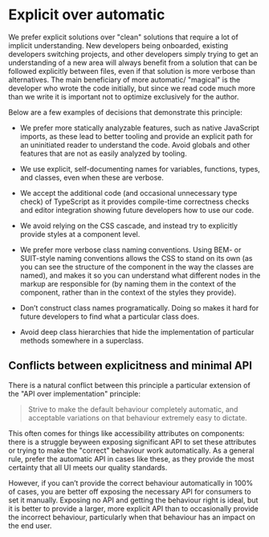 # Explicit over automatic

We prefer explicit solutions over "clean" solutions that require a lot of implicit understanding. New developers being onboarded, existing developers switching projects, and other developers simply trying to get an understanding of a new area will always benefit from a solution that can be followed explicitly between files, even if that solution is more verbose than alternatives. The main beneficiary of more automatic/ "magical" is the developer who wrote the code initially, but since we read code much more than we write it is important not to optimize exclusively for the author.

Below are a few examples of decisions that demonstrate this principle:

* We prefer more statically analyzable features, such as native JavaScript imports, as these lead to better tooling and provide an explicit path for an uninitiated reader to understand the code. Avoid globals and other features that are not as easily analyzed by tooling.

* We use explicit, self-documenting names for variables, functions, types, and classes, even when these are verbose.

* We accept the additional code (and occasional unnecessary type check) of TypeScript as it provides compile-time correctness checks and editor integration showing future developers how to use our code.

* We avoid relying on the CSS cascade, and instead try to explicitly provide styles at a component level.

* We prefer more verbose class naming conventions. Using BEM- or SUIT-style naming conventions allows the CSS to stand on its own (as you can see the structure of the component in the way the classes are named), and makes it so you can understand what different nodes in the markup are responsible for (by naming them in the context of the component, rather than in the context of the styles they provide).

* Don’t construct class names programatically. Doing so makes it hard for future developers to find what a particular class does.

* Avoid deep class hierarchies that hide the implementation of particular methods somewhere in a superclass.

## Conflicts between explicitness and minimal API

There is a natural conflict between this principle a particular extension of the "API over implementation" principle:

> Strive to make the default behaviour completely automatic, and acceptable variations on that behaviour extremely easy to dictate.

This often comes for things like accessibility attributes on components: there is a struggle beyween exposing significant API to set these attributes or trying to make the "correct" behaviour work automatically. As a general rule, prefer the automatic API in cases like these, as they provide the most certainty that all UI meets our quality standards.

However, if you can’t provide the correct behaviour automatically in 100% of cases, you are better off exposing the necessary API for consumers to set it manually. Exposing no API and getting the behaviour right is ideal, but it is better to provide a larger, more explicit API than to occasionally provide the incorrect behaviour, particularly when that behaviour has an impact on the end user.
